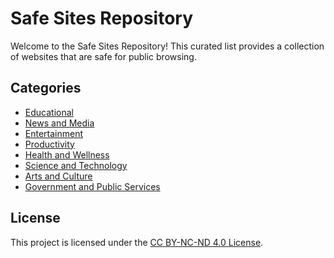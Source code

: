 # Safe Sites Repository

Welcome to the Safe Sites Repository! This curated list provides a collection of websites that are safe for public browsing.

## Categories

- [Educational](SafeSites/Educational)
- [News and Media](SafeSites/News-and-Media)
- [Entertainment](SafeSites/Entertainment)
- [Productivity](SafeSites/Productivity)
- [Health and Wellness](#Health-and-Wellness)
- [Science and Technology](#Science-and-Technology)
- [Arts and Culture](#Arts-and-Culture)
- [Government and Public Services](#Government-and-Public-Services)

## License

This project is licensed under the [CC BY-NC-ND 4.0 License](LICENSE).
